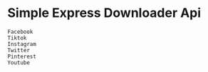 # Simple Express Downloader Api
```
Facebook   
Tiktok   
Instagram   
Twitter   
Pinterest   
Youtube

```
